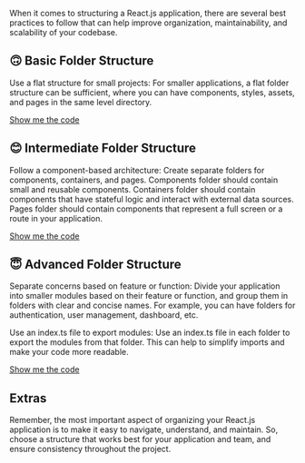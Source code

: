 When it comes to structuring a React.js application, there are several best practices to follow that can help improve organization, maintainability, and scalability of your codebase.

## 🙃 Basic Folder Structure

Use a flat structure for small projects: For smaller applications, a flat folder structure can be sufficient, where you can have components, styles, assets, and pages in the same level directory.

[Show me the code](basic)

## 😊 Intermediate Folder Structure

Follow a component-based architecture: Create separate folders for components, containers, and pages. Components folder should contain small and reusable components. Containers folder should contain components that have stateful logic and interact with external data sources. Pages folder should contain components that represent a full screen or a route in your application.

[Show me the code](intermediate)

## 😇 Advanced Folder Structure

Separate concerns based on feature or function: Divide your application into smaller modules based on their feature or function, and group them in folders with clear and concise names. For example, you can have folders for authentication, user management, dashboard, etc.

Use an index.ts file to export modules: Use an index.ts file in each folder to export the modules from that folder. This can help to simplify imports and make your code more readable.

[Show me the code](advanced)

## Extras

Remember, the most important aspect of organizing your React.js application is to make it easy to navigate, understand, and maintain. So, choose a structure that works best for your application and team, and ensure consistency throughout the project.
